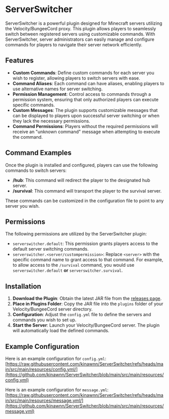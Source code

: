 # ServerSwitcher

ServerSwitcher is a powerful plugin designed for Minecraft servers utilizing the Velocity/BungeeCord proxy. This plugin allows players to seamlessly switch between registered servers using customizable commands. With ServerSwitcher, server administrators can easily manage and configure commands for players to navigate their server network efficiently.

## Features

- **Custom Commands**: Define custom commands for each server you wish to register, allowing players to switch servers with ease.
- **Command Aliases**: Each command can have aliases, enabling players to use alternative names for server switching.
- **Permission Management**: Control access to commands through a permission system, ensuring that only authorized players can execute specific commands.
- **Custom Messages**: The plugin supports customizable messages that can be displayed to players upon successful server switching or when they lack the necessary permissions.
- **Command Permissions**: Players without the required permissions will receive an "unknown command" message when attempting to execute the command.

## Command Examples

Once the plugin is installed and configured, players can use the following commands to switch servers:

- **/hub**: This command will redirect the player to the designated hub server.
- **/survival**: This command will transport the player to the survival server.

These commands can be customized in the configuration file to point to any server you wish.

## Permissions

The following permissions are utilized by the ServerSwitcher plugin:

- `serverswitcher.default`: This permission grants players access to the default server switching commands.
- `serverswitcher.<server/custompermission>`: Replace `<server>` with the specific command name to grant access to that command. For example, to allow access to the `/survival` command, you would use `serverswitcher.default` **or** `serverswitcher.survival`.

## Installation

1. **Download the Plugin**: Obtain the latest JAR file from the [releases page](link-to-releases-page).
2. **Place in Plugins Folder**: Copy the JAR file into the `plugins` folder of your Velocity/BungeeCord server directory.
3. **Configuration**: Adjust the `config.yml` file to define the servers and commands you wish to set up.
4. **Start the Server**: Launch your Velocity/BungeeCord server. The plugin will automatically load the defined commands.

## Example Configuration

Here is an example configuration for `config.yml`: [https://raw.githubusercontent.com/kinawnn/ServerSwitcher/refs/heads/main/src/main/resources/config.yml/](https://github.com/kinawnn/ServerSwitcher/blob/main/src/main/resources/config.yml)

Here is an example configuration for `message.yml`: [https://raw.githubusercontent.com/kinawnn/ServerSwitcher/refs/heads/main/src/main/resources/message.yml/](https://github.com/kinawnn/ServerSwitcher/blob/main/src/main/resources/message.yml)
